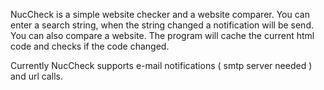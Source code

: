 NucCheck is a simple website checker and a website comparer. You can enter a search string, when the string changed a notification will be send.
You can also compare a website. The program will cache the current html code and checks if the code changed.

Currently NucCheck supports e-mail notifications ( smtp server needed ) and url calls.
